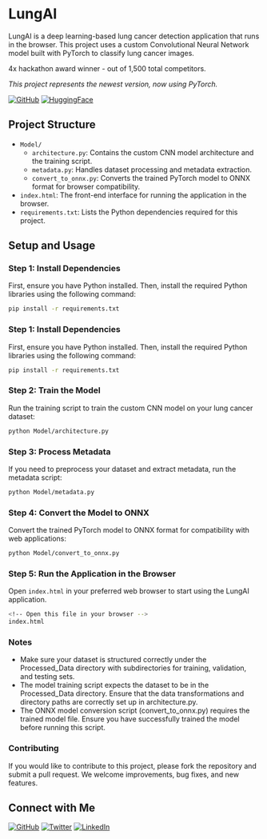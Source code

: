 # LungAI

LungAI is a deep learning-based lung cancer detection application that runs in the browser. This project uses a custom Convolutional Neural Network model built with PyTorch to classify lung cancer images.

4x hackathon award winner - out of 1,500 total competitors.

<i> This project represents the newest version, now using PyTorch.</i>


[![GitHub](https://img.shields.io/badge/-GitHub-181717?style=for-the-badge&logo=github)](https://github.com/DorsaRoh/LungAI)
[![HuggingFace](https://img.shields.io/badge/-HuggingFace-FFFF00?style=for-the-badge&logo=huggingface)](https://huggingface.co/dorsar/LungAI)

## Project Structure

- `Model/`
  - `architecture.py`: Contains the custom CNN model architecture and the training script.
  - `metadata.py`: Handles dataset processing and metadata extraction.
  - `convert_to_onnx.py`: Converts the trained PyTorch model to ONNX format for browser compatibility.
- `index.html`: The front-end interface for running the application in the browser.
- `requirements.txt`: Lists the Python dependencies required for this project.

## Setup and Usage

### Step 1: Install Dependencies

First, ensure you have Python installed. Then, install the required Python libraries using the following command:

```bash
pip install -r requirements.txt
```

### Step 1: Install Dependencies

First, ensure you have Python installed. Then, install the required Python libraries using the following command:

```bash
pip install -r requirements.txt
```

### Step 2: Train the Model

Run the training script to train the custom CNN model on your lung cancer dataset:

```bash
python Model/architecture.py
```

### Step 3: Process Metadata

If you need to preprocess your dataset and extract metadata, run the metadata script:

```bash
python Model/metadata.py
```

### Step 4: Convert the Model to ONNX

Convert the trained PyTorch model to ONNX format for compatibility with web applications:

```bash
python Model/convert_to_onnx.py
```

### Step 5: Run the Application in the Browser

Open `index.html` in your preferred web browser to start using the LungAI application.

```bash
<!-- Open this file in your browser -->
index.html
```

### Notes

- Make sure your dataset is structured correctly under the Processed_Data directory with subdirectories for training, validation, and testing sets.
- The model training script expects the dataset to be in the Processed_Data directory. Ensure that the data transformations and directory paths are correctly set up in architecture.py.
- The ONNX model conversion script (convert_to_onnx.py) requires the trained model file. Ensure you have successfully trained the model before running this script.

### Contributing

If you would like to contribute to this project, please fork the repository and submit a pull request. We welcome improvements, bug fixes, and new features.

## Connect with Me

[![GitHub](https://img.shields.io/badge/-GitHub-181717?style=for-the-badge&logo=github)](https://github.com/DorsaRoh)
[![Twitter](https://img.shields.io/badge/-Twitter-1DA1F2?style=for-the-badge&logo=twitter)](https://twitter.com/Dorsa_Rohani)
[![LinkedIn](https://img.shields.io/badge/-LinkedIn-0077B5?style=for-the-badge&logo=linkedin)](https://www.linkedin.com/in/dorsarohani/)